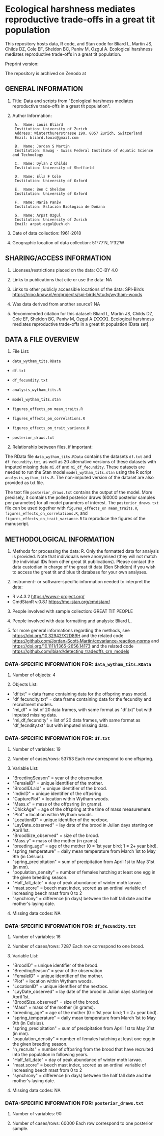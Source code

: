 # Ecological harshness mediates reproductive trade-offs in a great tit population

This repository hosts data, R code, and Stan code for Bliard L, Martin JS, Childs DZ, Cole EF, Sheldon BC, Paniw M, Ozgul A. Ecological harshness mediates reproductive trade-offs in a great tit population.

Preprint version: 

The repository is archived on Zenodo at 

## GENERAL INFORMATION

1. Title: Data and scripts from "Ecological harshness mediates reproductive trade-offs in a great tit population".

2. Author Information:
	
        A.  Name: Louis Bliard
		Institution: University of Zurich
		Address: Winterthurerstrasse 190, 8057 Zurich, Switzerland
		Email: bliard.louis@gmail.com
	
        B.  Name: Jordan S Martin
		Institution: Eawag - Swiss Federal Institute of Aquatic Science and Technology
		
        C.  Name: Dylan Z Childs
		Institution: University of Sheffield

        D.  Name: Ella F Cole
		Institution: University of Oxford

        E.  Name: Ben C Sheldon
		Institution: University of Oxford

        F.  Name: Maria Paniw
		Institution: Estación Biológica de Doñana
		
        G.  Name: Arpat Ozgul
		Institution: University of Zurich
		Email: arpat.ozgul@uzh.ch
		
		
4. Date of data collection: 1961-2018

5. Geographic location of data collection: 51°77′N, 1°32′W


## SHARING/ACCESS INFORMATION

1. Licenses/restrictions placed on the data: CC-BY 4.0

2. Links to publications that cite or use the data: NA

3. Links to other publicly accessible locations of the data: SPI-Birds https://nioo.knaw.nl/en/projects/spi-birds/study/wytham-woods 

4. Was data derived from another source? NA

5. Recommended citation for this dataset: Bliard L, Martin JS, Childs DZ, Cole EF, Sheldon BC, Paniw M, Ozgul A (XXXX). Ecological harshness mediates reproductive trade-offs in a great tit population [Data set].



## DATA & FILE OVERVIEW

1. File List: 
- `data_wytham_tits.RData`
- `df.txt`
- `df_fecundity.txt`

- `analysis_wytham_tits.R`
- `model_wytham_tits.stan`
- `figures_effects_on mean_traits.R`
- `figures_effects_on_correlations.R`
- `figures_effects_on_trait_variance.R`

- `posterior_draws.txt`


2. Relationship between files, if important: 

The RData file `data_wytham_tits.RData` contains the datasets `df.txt` and `df_fecundity.txt`, as well as 20 alternative versions of these datasets with imputed missing data `mi.df` and `mi_df_fecundity`. These datasets are needed to run the Stan model `model_wytham_tits.stan` using the R script `analysis_wytham_tits.R`. The non-imputed version of the dataset are also provided as txt file.

The text file `posterior_draws.txt` contains the output of the model. More precisely, it contains the polled posterior draws (60000 posterior samples per parameter) for all model paramters of interest. The `posterior_draws.txt` file can be used together with `figures_effects_on mean_traits.R`, `figures_effects_on_correlations.R`, and `figures_effects_on_trait_variance.R` to reproduce the figures of the manuscript.


## METHODOLOGICAL INFORMATION
 
1. Methods for processing the data: R. Only the formatted data for analysis is provided. Note that individuals were anonymised (they will not match the individual IDs from other great tit publications). Please contact the data custodian in charge of the great tit data (Ben Sheldon) if you wish to access the great tit and blue tit database for your own analyses.

2. Instrument- or software-specific information needed to interpret the data: 
- R v.4.3.2 https://www.r-project.org/
- CmdStanR v.0.8.1 https://mc-stan.org/cmdstanr/

3. People involved with sample collection: GREAT TIT PEOPLE

4. People involved with data formatting and analysis: Bliard L.

5. for more general informations regarding the methods, see https://doi.org/10.32942/X2D89H and the related code https://github.com/Jordan-Scott-Martin/covariance-reaction-norms and https://doi.org/10.1111/1365-2656.14173 and the related code https://github.com/lbiard/detecting_tradeoffs_crn_models 


### DATA-SPECIFIC INFORMATION FOR: `data_wytham_tits.RData`

1. Number of objects: 4

2. Objects List: 
- "df.txt" = data frame containing data for the offspring mass model.
- "df_fecundity.txt" = data frame containing data for the fecundity and recruitment models.
- "mi_df" = list of 20 data frames, with same format as "df.txt" but with imputed missing data.
- "mi_df_fecundity" =  list of 20 data frames, with same format as "df_fecndity.txt" but with imputed missing data.


### DATA-SPECIFIC INFORMATION FOR: `df.txt`

1. Number of variables: 19

2. Number of cases/rows: 53753
   Each row correspond to one offspring.

3. Variable List: 
- "BreedingSeason" = year of the observation.
- "FemaleID" = unique identifier of the mother.
- "BroodIDLaid" = unique identifier of the brood.
- "IndivID" = unique identifier of the offpsring.
- "CapturePlot" = location within Wytham woods.
- "Mass.x" = mass of the offpsring (in grams).
- "ChickAge" = age of the offspring at the time of mass measurement.
- "Plot" = location within Wytham woods.
- "LocationID" = unique identifier of the nextbox.
- "LayDate_observed" = lay date of the brood in Julian days starting on April 1st.
- "BroodSize_observed" = size of the brood.
- "Mass.y" = mass of the mother (in grams).
- "breeding_age" = age of the mother (0 = 1st year bird; 1 = 2+ year bird).
- "spring_temperature" = daily mean temperature from March 1st to May 9th (in Celsius).
- "spring_precipitation" = sum of precipitation from April 1st to May 31st (in mm).
- "population_density" = number of females hatching at least one egg in the given breeding season.
- "Half_fall_date" = day of peak abundance of winter moth larvae.
- "mast.score" = beech mast index, scored as an ordinal variable of increasing beech mast from 0 to 2 
- "synchrony" = difference (in days) between the half fall date and the mother's laying date.

4. Missing data codes: NA


### DATA-SPECIFIC INFORMATION FOR: `df_fecundity.txt`

1. Number of variables: 16

2. Number of cases/rows: 7287
   Each row correspond to one brood.

3. Variable List:
- "BroodID" = unique identifier of the brood.
- "BreedingSeason" = year of the observation.
- "FemaleID" = unique identifier of the mother.
- "Plot" = location within Wytham woods.
- "LocationID" = unique identifier of the nextbox.
- "LayDate_observed" = lay date of the brood in Julian days starting on April 1st.
- "BroodSize_observed" = size of the brood.
- "Mass" = mass of the mother (in grams).
- "breeding_age" = age of the mother (0 = 1st year bird; 1 = 2+ year bird).
- "spring_temperature" = daily mean temperature from March 1st to May 9th (in Celsius).
- "spring_precipitation" = sum of precipitation from April 1st to May 31st (in mm).
- "population_density" = number of females hatching at least one egg in the given breeding season.
- "n_recruits" = number of offpsring from the brood that have recruited into the population in following years.
- "Half_fall_date" = day of peak abundance of winter moth larvae.
- "mast.score" = beech mast index, scored as an ordinal variable of increasing beech mast from 0 to 2 
- "synchrony" = difference (in days) between the half fall date and the mother's laying date.

4. Missing data codes: NA


### DATA-SPECIFIC INFORMATION FOR: `posterior_draws.txt`

1. Number of variables: 90

2. Number of cases/rows: 60000
   Each row correspond to one posterior sample.
